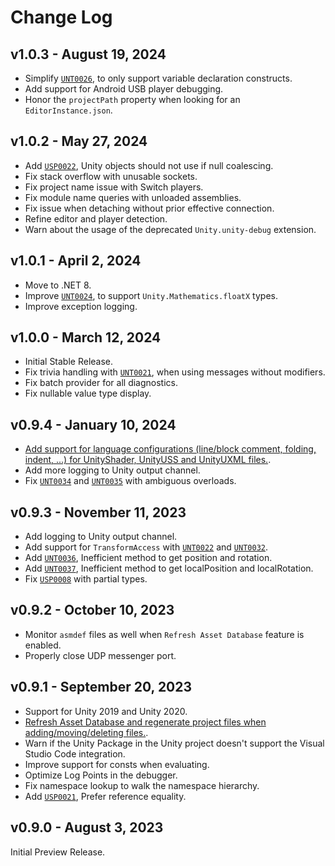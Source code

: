 # Change Log

## v1.0.3 - August 19, 2024

- Simplify [`UNT0026`](https://github.com/microsoft/Microsoft.Unity.Analyzers/blob/main/doc/UNT0026.md), to only support variable declaration constructs.
- Add support for Android USB player debugging.
- Honor the `projectPath` property when looking for an `EditorInstance.json`.

## v1.0.2 - May 27, 2024

- Add [`USP0022`](https://github.com/microsoft/Microsoft.Unity.Analyzers/blob/main/doc/USP0022.md), Unity objects should not use if null coalescing.
- Fix stack overflow with unusable sockets.
- Fix project name issue with Switch players.
- Fix module name queries with unloaded assemblies.
- Fix issue when detaching without prior effective connection.
- Refine editor and player detection.
- Warn about the usage of the deprecated `Unity.unity-debug` extension.

## v1.0.1 - April 2, 2024

- Move to .NET 8.
- Improve [`UNT0024`](https://github.com/microsoft/Microsoft.Unity.Analyzers/blob/main/doc/UNT0024.md), to support `Unity.Mathematics.floatX` types.
- Improve exception logging.

## v1.0.0 - March 12, 2024

- Initial Stable Release.
- Fix trivia handling with [`UNT0021`](https://github.com/microsoft/Microsoft.Unity.Analyzers/blob/main/doc/UNT0021.md), when using messages without modifiers.
- Fix batch provider for all diagnostics.
- Fix nullable value type display.

## v0.9.4 - January 10, 2024

- [Add support for language configurations (line/block comment, folding, indent, ...) for UnityShader, UnityUSS and UnityUXML files.](https://github.com/microsoft/vscode-dotnettools/issues/702).
- Add more logging to Unity output channel.
- Fix [`UNT0034`](https://github.com/microsoft/Microsoft.Unity.Analyzers/blob/main/doc/UNT0034.md) and [`UNT0035`](https://github.com/microsoft/Microsoft.Unity.Analyzers/blob/main/doc/UNT0035.md) with ambiguous overloads.

## v0.9.3 - November 11, 2023

- Add logging to Unity output channel.
- Add support for `TransformAccess` with [`UNT0022`](https://github.com/microsoft/Microsoft.Unity.Analyzers/blob/main/doc/UNT0022.md) and [`UNT0032`](https://github.com/microsoft/Microsoft.Unity.Analyzers/blob/main/doc/UNT0032.md).
- Add [`UNT0036`](https://github.com/microsoft/Microsoft.Unity.Analyzers/blob/main/doc/UNT0036.md), Inefficient method to get position and rotation.
- Add [`UNT0037`](https://github.com/microsoft/Microsoft.Unity.Analyzers/blob/main/doc/UNT0036.md), Inefficient method to get localPosition and localRotation.
- Fix [`USP0008`](https://github.com/microsoft/Microsoft.Unity.Analyzers/blob/main/doc/USP0008.md) with partial types.

## v0.9.2 - October 10, 2023

- Monitor `asmdef` files as well when `Refresh Asset Database` feature is enabled.
- Properly close UDP messenger port.

## v0.9.1 - September 20, 2023

- Support for Unity 2019 and Unity 2020.
- [Refresh Asset Database and regenerate project files when adding/moving/deleting files.](https://github.com/microsoft/vscode-dotnettools/issues/530).
- Warn if the Unity Package in the Unity project doesn't support the Visual Studio Code integration.
- Improve support for consts when evaluating.
- Optimize Log Points in the debugger.
- Fix namespace lookup to walk the namespace hierarchy.
- Add [`USP0021`](https://github.com/microsoft/Microsoft.Unity.Analyzers/blob/main/doc/USP0021.md), Prefer reference equality.

## v0.9.0 - August 3, 2023

Initial Preview Release.
